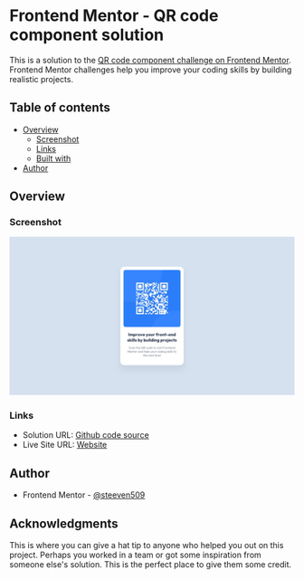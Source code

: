 # Frontend Mentor - QR code component solution

This is a solution to the [QR code component challenge on Frontend Mentor](https://www.frontendmentor.io/challenges/qr-code-component-iux_sIO_H). Frontend Mentor challenges help you improve your coding skills by building realistic projects.

## Table of contents

-   [Overview](#overview)
    -   [Screenshot](#screenshot)
    -   [Links](#links)
    -   [Built with](#built-with)
-   [Author](#author)

## Overview

### Screenshot

![](./design/desktop-design.jpg)

### Links

-   Solution URL: [Github code source](https://github.com/steeven509/qr-code-component)
-   Live Site URL: [Website](https://qr-code-component-by-steevencode.netlify.app/)

## Author

-   Frontend Mentor - [@steeven509](https://www.frontendmentor.io/profile/steeven509)

## Acknowledgments

This is where you can give a hat tip to anyone who helped you out on this project. Perhaps you worked in a team or got some inspiration from someone else's solution. This is the perfect place to give them some credit.
